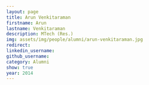 ```yaml
---
layout: page
title: Arun Venkitaraman
firstname: Arun
lastname: Venkitaraman
description: MTech (Res.)
img: assets/img/people/alumni/arun-venkitaraman.jpg
redirect: 
linkedin_username: 
github_username:
category: Alumni
show: true
year: 2014
---
```

